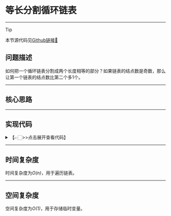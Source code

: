 # 等长分割循环链表
---
> [!Tip]
> 本节源代码见[Github链接🔗](https://github.com/MaxSolider/leetcode-algorithm/blob/main/structure/src/main/java/org/example/linkedlist/exercises/ReverseList.java)

## 问题描述
如何把一个循环链表分割成两个长度相等的部分？如果链表的结点数是奇数，那么让第一个链表的结点数比第二个多1个。

---
## 核心思路


---
## 实现代码
<details> 
	<summary>【👉🏻>>点击展开查看代码】</summary> 
	<pre>
		<code>
		</code>
	</pre>
</details>

---
## 时间复杂度
时间复杂度为*O(n)*，用于遍历链表。

---
## 空间复杂度
空间复杂度为*O(1)*，用于存储临时变量。